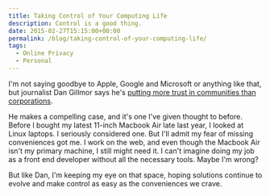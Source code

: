 ```yaml
---
title: Taking Control of Your Computing Life
description: Control is a good thing.
date: 2015-02-27T15:15:00+00:00
permalink: /blog/taking-control-of-your-computing-life/
tags:
  - Online Privacy
  - Personal
---
```


I'm not saying goodbye to Apple, Google and Microsoft or anything like that, but journalist Dan Gillmor says he's [putting more trust in communities than corporations](https://medium.com/backchannel/why-i-m-saying-goodbye-to-apple-google-and-microsoft-78af12071bd).

He makes a compelling case, and it's one I've given thought to before. Before I bought my latest 11-inch Macbook Air late last year, I looked at Linux laptops. I seriously considered one. But I'll admit my fear of missing conveniences got me. I work on the web, and even though the Macbook Air isn't my primary machine, I still might need it. I can't imagine doing my job as a front end developer without all the necessary tools. Maybe I'm wrong?

But like Dan, I'm keeping my eye on that space, hoping solutions continue to evolve and make control as easy as the conveniences we crave.